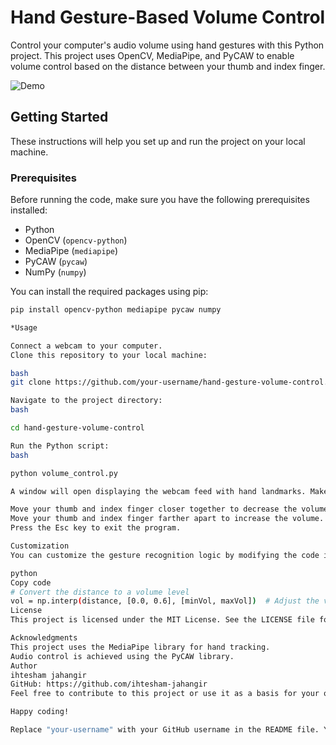 # Hand Gesture-Based Volume Control

Control your computer's audio volume using hand gestures with this Python project. This project uses OpenCV, MediaPipe, and PyCAW to enable volume control based on the distance between your thumb and index finger.

![Demo](demo.gif)

## Getting Started

These instructions will help you set up and run the project on your local machine.

### Prerequisites

Before running the code, make sure you have the following prerequisites installed:

- Python
- OpenCV (`opencv-python`)
- MediaPipe (`mediapipe`)
- PyCAW (`pycaw`)
- NumPy (`numpy`)

You can install the required packages using pip:

```bash
pip install opencv-python mediapipe pycaw numpy

*Usage

Connect a webcam to your computer.
Clone this repository to your local machine:

bash
git clone https://github.com/your-username/hand-gesture-volume-control.git

Navigate to the project directory:
bash

cd hand-gesture-volume-control

Run the Python script:
bash

python volume_control.py

A window will open displaying the webcam feed with hand landmarks. Make the following hand gesture to control the volume:

Move your thumb and index finger closer together to decrease the volume.
Move your thumb and index finger farther apart to increase the volume.
Press the Esc key to exit the program.

Customization
You can customize the gesture recognition logic by modifying the code in the volume_control.py script. For example, you can adjust the distance thresholds for volume control by changing the values in the np.interp() function.

python
Copy code
# Convert the distance to a volume level
vol = np.interp(distance, [0.0, 0.6], [minVol, maxVol])  # Adjust the values based on your distance range
License
This project is licensed under the MIT License. See the LICENSE file for details.

Acknowledgments
This project uses the MediaPipe library for hand tracking.
Audio control is achieved using the PyCAW library.
Author
ihtesham jahangir
GitHub: https://github.com/ihtesham-jahangir
Feel free to contribute to this project or use it as a basis for your own hand gesture-based control systems.

Happy coding!

Replace "your-username" with your GitHub username in the README file. You can also update the author section at the bottom of the README file.